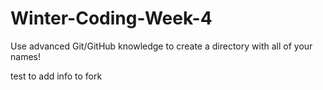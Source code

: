 # Winter-Coding-Week-4
Use advanced Git/GitHub knowledge to create a directory with all of your names!

test to add info to fork